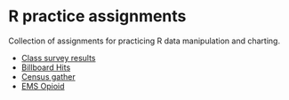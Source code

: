 # R practice assignments

Collection of assignments for practicing R data manipulation and charting.

- [Class survey results](survey-results/rubric.md)
- [Billboard Hits](billboard-hits/rubric.md)
- [Census gather](census-gather/rubric.md)
- [EMS Opioid](ems-opioid/rubric.md)
